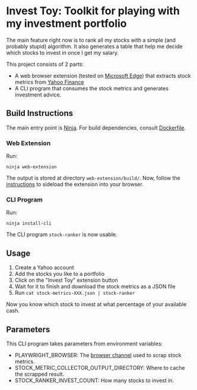 # Invest Toy: Toolkit for playing with my investment portfolio

The main feature right now is to rank all my stocks with a simple (and probably stupid) algorithm.
It also generates a table that help me decide which stocks to invest in once I get my salary.

This project consists of 2 parts:

- A web browser extension (tested on [Microsoft Edge](https://microsoft.com/edge))
  that extracts stock metrics from [Yahoo Finance](https://finance.yahoo.com)
- A CLI program that consumes the stock metrics and generates investment advice.

## Build Instructions

The main entry point is [Ninja](https://ninja-build.org).
For build dependencies, consult [Dockerfile](./Dockerfile).

### Web Extension

Run:

```shell
ninja web-extension
```

The output is stored at directory `web-extension/build/`.
Now, follow the [instructions](https://learn.microsoft.com/microsoft-edge/extensions-chromium/getting-started/extension-sideloading) to sideload the extension into your browser.

### CLI Program

Run:

```shell
ninja install-cli
```

The CLI program `stock-ranker` is now usable.

## Usage

1. Create a Yahoo account
2. Add the stocks you like to a portfolio
3. Click on the "Invest Toy" extension button
4. Wait for it to finish and download the stock metrics as a JSON file
5. Run `cat stock-metrics-XXX.json | stock-ranker`

Now you know which stock to invest at what percentage of your available cash.

## Parameters

This CLI program takes parameters from environment variables:

- PLAYWRIGHT_BROWSER: The [browser channel](https://playwright.dev/docs/api/class-browsertype#browser-type-launch-option-channel) used to scrap stock metrics.
- STOCK_METRIC_COLLECTOR_OUTPUT_DIRECTORY: Where to cache the scrapped result.
- STOCK_RANKER_INVEST_COUNT: How many stocks to invest in.
